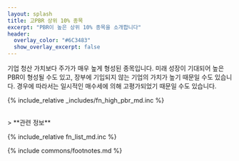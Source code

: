 ```yaml
---
layout: splash
title: 고PBR 상위 10% 종목
excerpt: "PBR이 높은 상위 10% 종목을 소개합니다"
header:
  overlay_color: "#6C3483"
  show_overlay_excerpt: false
---
```


기업 청산 가치보다 주가가 매우 높게 형성된 종목입니다. 미래 성장이 기대되어 높은 PBR이 형성될 수도 있고, 장부에 기입되지 않는 기업의 가치가 높기 때문일 수도 있습니다. 경우에 따라서는 일시적인 매수세에 의해 고평가되었기 때문일 수도 있습니다.

{% include_relative _includes/fn_high_pbr_md.inc %}

<br>
> **관련 정보**

{% include_relative fn_list_md.inc %}

{% include commons/footnotes.md %}
